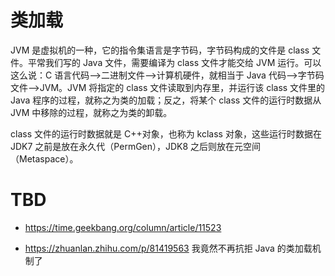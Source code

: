 # 类加载

JVM 是虚拟机的一种，它的指令集语言是字节码，字节码构成的文件是 class 文件。平常我们写的 Java 文件，需要编译为 class 文件才能交给 JVM 运行。可以这么说：C 语言代码——>二进制文件——>计算机硬件，就相当于 Java 代码——>字节码文件——>JVM。JVM 将指定的 class 文件读取到内存里，并运行该 class 文件里的 Java 程序的过程，就称之为类的加载；反之，将某个 class 文件的运行时数据从 JVM 中移除的过程，就称之为类的卸载。

class 文件的运行时数据就是 C++对象，也称为 kclass 对象，这些运行时数据在 JDK7 之前是放在永久代（PermGen），JDK8 之后则放在元空间（Metaspace）。

# TBD

- https://time.geekbang.org/column/article/11523

- https://zhuanlan.zhihu.com/p/81419563 我竟然不再抗拒 Java 的类加载机制了
